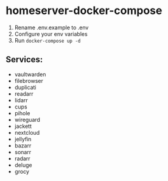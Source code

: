 # homeserver-docker-compose
1. Rename .env.example to .env
2. Configure your env variables
3. Run `docker-compose up -d`

## Services:
- vaultwarden
- filebrowser
- duplicati
- readarr
- lidarr
- cups
- pihole
- wireguard
- jackett
- nextcloud
- jellyfin
- bazarr
- sonarr
- radarr
- deluge
- grocy
